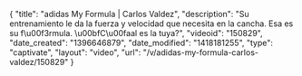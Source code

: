 {
    "title": "adidas My Formula | Carlos Valdez",
    "description": "Su entrenamiento le da la fuerza y velocidad que necesita en la cancha. Esa es su f\u00f3rmula. \u00bfC\u00faal es la tuya?",
    "videoid": "150829",
    "date_created": "1396646879",
    "date_modified": "1418181255",
    "type": "captivate",
    "layout": "video",
    "url": "\/v\/adidas-my-formula-carlos-valdez\/150829"
}
